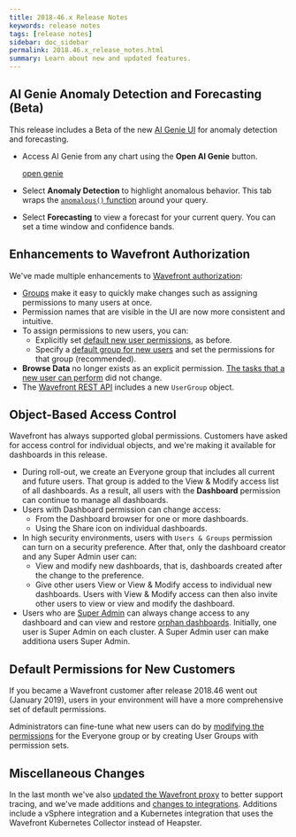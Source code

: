 ```yaml
---
title: 2018-46.x Release Notes
keywords: release notes
tags: [release notes]
sidebar: doc_sidebar
permalink: 2018.46.x_release_notes.html
summary: Learn about new and updated features.
---
```


## AI Genie Anomaly Detection and Forecasting (Beta)

This release includes a Beta of the new [AI Genie UI](ai_genie.html) for anomaly detection and forecasting.
* Access AI Genie from any chart using the **Open AI Genie** button.

  [open genie](images/open_ai_genie.png)
* Select **Anomaly Detection** to highlight anomalous behavior. This tab wraps the [`anomalous()` function](ts_anomalous.html) around your query.
* Select **Forecasting** to view a forecast for your current query. You can set a time window and confidence bands.

## Enhancements to Wavefront Authorization

We've made multiple enhancements to [Wavefront authorization](authorization.html):
* [Groups](users_groups.html) make it easy to quickly make changes such as assigning permissions to many users at once.
* Permission names that are visible in the UI are now more consistent and intuitive.
* To assign permissions to new users, you can:
  - Explicitly set [default new user permissions](users_groups.html#setting-default-permissions-for-new-users), as before.
  - Specify a [default group for new users](users_groups.html#setting-the-default-group-for-new-users) and set the permissions for that group (recommended).
* **Browse Data** no longer exists as an explicit permission. [The tasks that a new user can perform](users_groups.html#what-can-a-new-user-do) did not change.
* The [Wavefront REST API](wavefront_api.html) includes a new `UserGroup` object.

## Object-Based Access Control

Wavefront has always supported global permissions. Customers have asked for access control for individual objects, and we're making it available for dashboards in this release.
* During roll-out, we create an Everyone group that includes all current and future users. That group is added to the View & Modify access list of all dashboards. As a result, all users with the **Dashboard**  permission can continue to manage all dashboards.
* Users with Dashboard permission can change access:
  - From the Dashboard browser for one or more dashboards.
  - Using the Share icon on individual dashboards.
* In high security environments, users with `Users & Groups` permission can turn on a security preference. After that, only the dashboard creator and any Super Admin user can:
  - View and modify new dashboards, that is, dashboards created after the change to the preference.
  - Give other users View or View & Modify access to individual new dashboards.
  Users with View & Modify access can then also invite other users to view or view and modify the dashboard.
* Users who are [Super Admin](users_groups.html#who-is-super-admin) can always change access to any dashboard and can view and restore [orphan dashboards](access.html#making-orphan-dashboards-visible). Initially, one user is Super Admin on each cluster. A Super Admin user can make additiona users Super Admin.

## Default Permissions for New Customers

If you became a Wavefront customer after release 2018.46 went out (January 2019), users in your environment will have a more comprehensive set of default permissions.

Administrators can fine-tune what new users can do by [modifying the permissions](permissions.html#granting-and-revoking-permissions-for-groups) for the Everyone group or by creating User Groups with permission sets.

## Miscellaneous Changes

In the last month we've also [updated the Wavefront proxy](proxies_versions.html) to better support tracing, and we've made additions and [changes to integrations](proxies_versions.html). Additions include a vSphere integration and a Kubernetes integration that uses the Wavefront Kubernetes Collector instead of Heapster.
